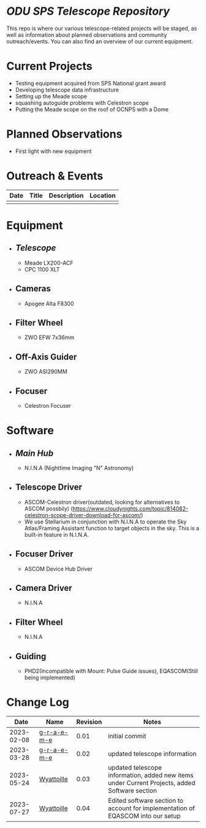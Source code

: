 # *ODU SPS Telescope Repository*

This repo is where our various telescope-related projects will be staged, as well as information about planned observations and community outreach/events. You can also find an overview of our current equipment.

# Current Projects
- Testing equipment acquired from SPS National grant award
- Developing telescope data infrastructure
- Setting up the Meade scope
- squashing autoguide problems with Celestron scope
- Putting the Meade scope on the roof of OCNPS with a Dome

# Planned Observations
- First light with new equipment

# Outreach & Events
| Date | Title | Description | Location |
|---|---|---|---|
| | | | |

# Equipment
- ## *Telescope*
  - Meade LX200-ACF
  - CPC 1100 XLT
- ## Cameras
  - Apogee Alta F8300
- ## Filter Wheel
  - ZWO EFW 7x36mm
- ## Off-Axis Guider
  - ZWO ASI290MM
- ## Focuser
  - Celestron Focuser

# Software
- ## *Main Hub*
  - N.I.N.A (Nighttime Imaging "N" Astronomy)
- ## Telescope Driver
  - ASCOM-Celestron driver(outdated, looking for alternatives to ASCOM possbily) (https://www.cloudynights.com/topic/814082-celestron-scope-driver-download-for-ascom/) 
  - We use Stellarium in conjunction with N.I.N.A to operate the Sky Atlas/Framing Assistant function to target objects in the sky. This is a built-in feature in N.I.N.A.
- ## Focuser Driver
  - ASCOM Device Hub Driver
- ## Camera Driver
  - N.I.N.A
- ## Filter Wheel
  - N.I.N.A
- ## Guiding
  - PHD2(Incompatible with Mount: Pulse Guide issues), EQASCOM(Still being implemented)

# Change Log 
| Date | Name | Revision | Notes |
|---|---|---|---|
| 2023-02-08 | [g-r-a-e-m-e](https://github.com/g-r-a-e-m-e) | 0.01 | initial commit |
| 2023-03-28 | [g-r-a-e-m-e](https://github.com/g-r-a-e-m-e) | 0.02 | updated telescope information |
| 2023-05-24 | [Wyattoille](https://github.com/Wyattoille) | 0.03 | updated telescope information, added new items under Current Projects, added Software section |
| 2023-07-27 | [Wyattoille](https://github.com/Wyattoille) | 0.04 | Edited software section to account for implementation of EQASCOM into our setup |
